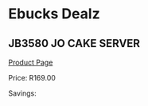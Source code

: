
# Ebucks Dealz
## JB3580 JO CAKE SERVER
[Product Page](https://www.ebucks.com/web/shop/productSelected.do?prodId=1136087454&catId=714962196)

Price: R169.00

Savings: 


	